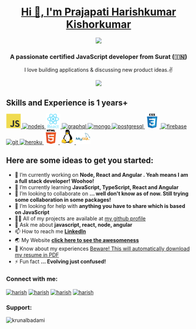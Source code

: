 [<h1 align="center">Hi 👋, I'm Prajapati Harishkumar Kishorkumar </h1>](https://hpkportfolio.000webhostapp.com/)

<p  align="center">
  <a href="https://www.linkedin.com/in/prajapati-harishkumar-kishorkumar-aa6100214" target="_blank"><img src="https://img.shields.io/badge/-Harish-blue?logo=linkedin" /></a>
</p>


<h3 align="center">A passionate certified JavaScript developer from Surat (🇮🇳)</h3>
<p align="center">I love building applications & discussing new product ideas.✌️</p>
<p  align="center"><img height="150" src = "tumblr_n1feaaT5Tv1six63zo1_400.gif"></p>


## Skills and Experience is 1 years+ 
<p align="left"> 
  <a href="https://developer.mozilla.org/en-US/docs/Web/JavaScript" target="_blank"> 
    <img src="https://raw.githubusercontent.com/devicons/devicon/master/icons/javascript/javascript-original.svg" alt="javascript" width="40" height="40"/> 
  </a>
   <a href="https://nodejs.org/en/docs/" target="_blank"> 
    <img src="https://cdn.jsdelivr.net/gh/devicons/devicon/icons/nodejs/nodejs-original.svg" alt="nodejs" width="40" height="40"/> 
  </a> 
  <a href="https://reactjs.org/" target="_blank"> 
    <img src="https://raw.githubusercontent.com/devicons/devicon/master/icons/react/react-original-wordmark.svg" alt="react" width="40" height="40"/> 
  </a> 
  <a href="https://graphql.org" target="_blank"> 
    <img src="https://www.vectorlogo.zone/logos/graphql/graphql-icon.svg" alt="graphql" width="40" height="40"/> 
  </a>
  <a href="https://www.mongodb.com/docs/" target="_blank"> 
    <img src="https://cdn.jsdelivr.net/gh/devicons/devicon/icons/mongodb/mongodb-original.svg" alt="mongo" width="40" height="40"/> 
  </a>
  <a href="https://www.postgresql.org/docs/" target="_blank"> 
    <img src="https://cdn.jsdelivr.net/gh/devicons/devicon/icons/postgresql/postgresql-original.svg" alt="postgresql" width="40" height="40"/> 
  </a>
  <a href="https://www.w3schools.com/css/" target="_blank"> 
    <img src="https://raw.githubusercontent.com/devicons/devicon/master/icons/css3/css3-original-wordmark.svg" alt="css3" width="40" height="40"/> 
  </a> 
  <a href="https://firebase.google.com/" target="_blank"> 
    <img src="https://www.vectorlogo.zone/logos/firebase/firebase-icon.svg" alt="firebase" width="40" height="40"/> 
  </a> 
  <a href="https://git-scm.com/" target="_blank"> 
    <img src="https://www.vectorlogo.zone/logos/git-scm/git-scm-icon.svg" alt="git" width="40" height="40"/> 
  </a> 
  <a href="https://heroku.com" target="_blank"> 
    <img src="https://www.vectorlogo.zone/logos/heroku/heroku-icon.svg" alt="heroku" width="40" height="40"/> 
  </a> 
  <a href="https://www.w3.org/html/" target="_blank"> 
    <img src="https://raw.githubusercontent.com/devicons/devicon/master/icons/html5/html5-original-wordmark.svg" alt="html5" width="40" height="40"/> 
  </a> 
  <a href="https://www.linux.org/" target="_blank"> 
    <img src="https://raw.githubusercontent.com/devicons/devicon/master/icons/linux/linux-original.svg" alt="linux" width="40" height="40"/> 
  </a> 
  <a href="https://www.mysql.com/" target="_blank"> 
    <img src="https://raw.githubusercontent.com/devicons/devicon/master/icons/mysql/mysql-original-wordmark.svg" alt="mysql" width="40" height="40"/> 
  </a>  
</p>


## Here are some ideas to get you started:
- 🔭 I’m currently working on **Node, React and Angular . Yeah means I am a full stack developer! Woohoo!**
- 🌱 I’m currently learning **JavaScript, TypeScript, React and Angular**
- 👯 I’m looking to collaborate on **... well don't know as of now. Still trying some collaboration in some packages!**
- 🤝 I’m looking for help with **anything you have to share which is based on JavaScript**
- 👨‍💻 All of my projects are available at [my github profile](https://github.com/HARISHKUMAR1112001?tab=repositories)
- 💬 Ask me about **javascript, react, node, angular**
- 📫 How to reach me **[LinkedIn](https://www.linkedin.com/in/prajapati-harishkumar-kishorkumar-aa6100214/)**
- 🌏 My Website **[click here to see the awesomeness](https://hpkportfolio.000webhostapp.com/)**
- 📄 Know about my experiences [Beware! This will automatically download my resume in PDF](https://drive.google.com/file/d/1nWaY8HTGPN2jJ7EefEWai-trI6V9Op9l/view)
- ⚡ Fun fact **... Evolving just confused!**


<h3 align="left">Connect with me:</h3>
<p align="left">
<a href="https://twitter.com/prajapa96976994" target="blank"><img align="center" src="https://cdn.jsdelivr.net/npm/simple-icons@3.0.1/icons/twitter.svg" alt="harish" height="30" width="40" /></a>
<a href="https://www.linkedin.com/in/prajapati-harishkumar-kishorkumar-aa6100214" target="blank"><img align="center" src="https://cdn.jsdelivr.net/npm/simple-icons@3.0.1/icons/linkedin.svg" alt="harish" height="30" width="40" /></a>
<a href="https://www.facebook.com/people/Harish-Prajapati/100027400548593/" target="blank"><img align="center" src="https://cdn.jsdelivr.net/npm/simple-icons@3.0.1/icons/facebook.svg" alt="harish" height="30" width="40" /></a>
<a href="https://www.instagram.com/harish1112001/" target="blank"><img align="center" src="https://cdn.jsdelivr.net/npm/simple-icons@3.0.1/icons/instagram.svg" alt="harish" height="30" width="40" /></a>
</p>


<h3 align="left">Support:</h3>
<p><a href="https://www.buymeacoffee.com/krunalbadami"> <img align="left" src="https://cdn.buymeacoffee.com/buttons/v2/default-yellow.png" height="50" width="210" alt="krunalbadami" /></a></p><br><br>


